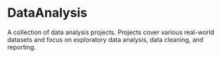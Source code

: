 # DataAnalysis
A collection of data analysis projects. Projects cover various real-world datasets and focus on exploratory data analysis, data cleaning, and reporting.
